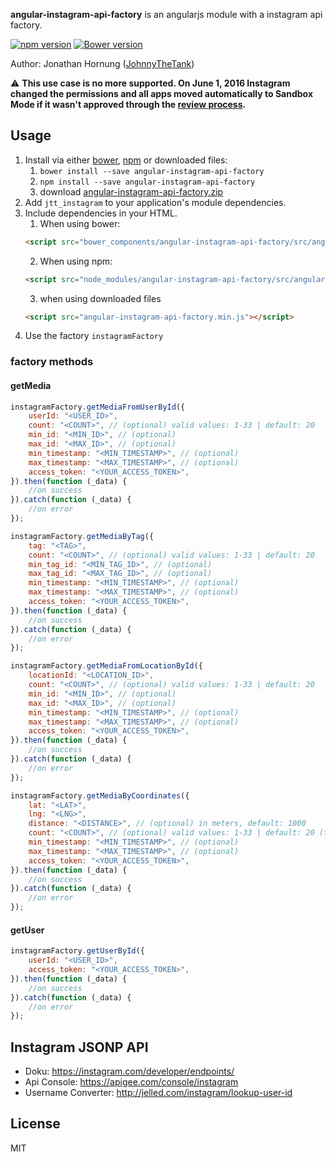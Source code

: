 **angular-instagram-api-factory** is an angularjs module with a instagram api factory.

[![npm version](https://badge.fury.io/js/angular-instagram-api-factory.png)](https://badge.fury.io/js/angular-instagram-api-factory)
[![Bower version](https://badge.fury.io/bo/angular-instagram-api-factory.png)](https://badge.fury.io/bo/angular-instagram-api-factory)

Author: Jonathan Hornung ([JohnnyTheTank](https://github.com/JohnnyTheTank))

:warning: **This use case is no more supported. On June 1, 2016 Instagram changed the permissions and all apps moved automatically to Sandbox Mode if it wasn't approved through the [review process](https://www.instagram.com/developer/review/).**


## Usage

1. Install via either [bower](http://bower.io/), [npm](https://www.npmjs.com/) or downloaded files:
    1. `bower install --save angular-instagram-api-factory`
    2. `npm install --save angular-instagram-api-factory`
    3. download [angular-instagram-api-factory.zip](https://github.com/JohnnyTheTank/angular-instagram-api-factory/zipball/master)
2. Add `jtt_instagram` to your application's module dependencies.
3. Include dependencies in your HTML.
    1. When using bower:
    ```html
    <script src="bower_components/angular-instagram-api-factory/src/angular-instagram-api-factory.min.js"></script>
    ```
    2. When using npm:
    ```html
    <script src="node_modules/angular-instagram-api-factory/src/angular-instagram-api-factory.min.js"></script>
    ```
    3. when using downloaded files
    ```html
    <script src="angular-instagram-api-factory.min.js"></script>
    ```
4. Use the factory `instagramFactory`


### factory methods

#### getMedia


```js
instagramFactory.getMediaFromUserById({
    userId: "<USER_ID>",
    count: "<COUNT>", // (optional) valid values: 1-33 | default: 20
    min_id: "<MIN_ID>", // (optional)
    max_id: "<MAX_ID>", // (optional)
    min_timestamp: "<MIN_TIMESTAMP>", // (optional)
    max_timestamp: "<MAX_TIMESTAMP>", // (optional)
    access_token: "<YOUR_ACCESS_TOKEN>",
}).then(function (_data) {
    //on success
}).catch(function (_data) {
    //on error
});
```

```js
instagramFactory.getMediaByTag({
    tag: "<TAG>",
    count: "<COUNT>", // (optional) valid values: 1-33 | default: 20
    min_tag_id: "<MIN_TAG_ID>", // (optional)
    max_tag_id: "<MAX_TAG_ID>", // (optional)
    min_timestamp: "<MIN_TIMESTAMP>", // (optional)
    max_timestamp: "<MAX_TIMESTAMP>", // (optional)
    access_token: "<YOUR_ACCESS_TOKEN>",
}).then(function (_data) {
    //on success
}).catch(function (_data) {
    //on error
});
```

```js
instagramFactory.getMediaFromLocationById({
    locationId: "<LOCATION_ID>",
    count: "<COUNT>", // (optional) valid values: 1-33 | default: 20
    min_id: "<MIN_ID>", // (optional)
    max_id: "<MAX_ID>", // (optional)
    min_timestamp: "<MIN_TIMESTAMP>", // (optional)
    max_timestamp: "<MAX_TIMESTAMP>", // (optional)
    access_token: "<YOUR_ACCESS_TOKEN>",
}).then(function (_data) {
    //on success
}).catch(function (_data) {
    //on error
});
```

```js
instagramFactory.getMediaByCoordinates({
    lat: "<LAT>",
    lng: "<LNG>",
    distance: "<DISTANCE>", // (optional) in meters, default: 1000
    count: "<COUNT>", // (optional) valid values: 1-33 | default: 20 (this parameter maybe don't work correct)
    min_timestamp: "<MIN_TIMESTAMP>", // (optional)
    max_timestamp: "<MAX_TIMESTAMP>", // (optional)
    access_token: "<YOUR_ACCESS_TOKEN>",
}).then(function (_data) {
    //on success
}).catch(function (_data) {
    //on error
});
```

#### getUser
```js
instagramFactory.getUserById({
    userId: "<USER_ID>",
    access_token: "<YOUR_ACCESS_TOKEN>",
}).then(function (_data) {
    //on success
}).catch(function (_data) {
    //on error
});
```


## Instagram JSONP API

* Doku: https://instagram.com/developer/endpoints/
* Api Console: https://apigee.com/console/instagram
* Username Converter: http://jelled.com/instagram/lookup-user-id


## License

MIT